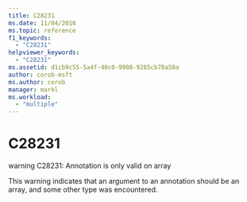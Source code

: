 ```yaml
---
title: C28231
ms.date: 11/04/2016
ms.topic: reference
f1_keywords:
  - "C28231"
helpviewer_keywords:
  - "C28231"
ms.assetid: d1cb9c55-5a4f-40c0-9908-9285cb78a50a
author: corob-msft
ms.author: corob
manager: markl
ms.workload:
  - "multiple"
---
```

# C28231
warning C28231: Annotation is only valid on array

 This warning indicates that an argument to an annotation should be an array, and some other type was encountered.
